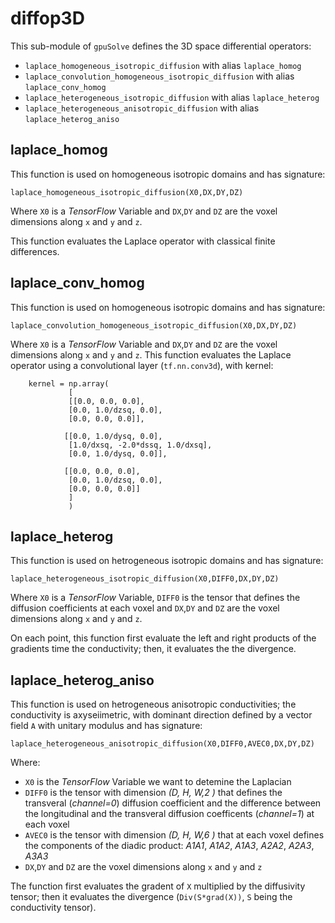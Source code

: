 # diffop3D

This sub-module of `gpuSolve` defines the 3D space differential operators:

* `laplace_homogeneous_isotropic_diffusion`   with alias `laplace_homog`
* `laplace_convolution_homogeneous_isotropic_diffusion` with alias `laplace_conv_homog`
* `laplace_heterogeneous_isotropic_diffusion` with alias `laplace_heterog`
* `laplace_heterogeneous_anisotropic_diffusion` with alias `laplace_heterog_aniso`



## laplace_homog

This function is used on homogeneous isotropic domains and has signature:

```
laplace_homogeneous_isotropic_diffusion(X0,DX,DY,DZ)
```

Where `X0` is a *TensorFlow* Variable and `DX`,`DY` and `DZ` are the voxel dimensions along `x` and `y` and `z`.

This function evaluates the Laplace operator with classical finite differences.


## laplace_conv_homog

This function is used on homogeneous isotropic domains and has signature:

```
laplace_convolution_homogeneous_isotropic_diffusion(X0,DX,DY,DZ)
```

Where `X0` is a *TensorFlow* Variable and `DX`,`DY` and `DZ` are the voxel dimensions along `x` and `y` and `z`.
This function evaluates the Laplace operator using a convolutional layer (`tf.nn.conv3d`), with kernel:

```
    kernel = np.array(
             [
             [[0.0, 0.0, 0.0],
             [0.0, 1.0/dzsq, 0.0],
             [0.0, 0.0, 0.0]],
             
            [[0.0, 1.0/dysq, 0.0],
             [1.0/dxsq, -2.0*dssq, 1.0/dxsq],
             [0.0, 1.0/dysq, 0.0]],
             
            [[0.0, 0.0, 0.0],
             [0.0, 1.0/dzsq, 0.0],
             [0.0, 0.0, 0.0]]
             ] 
             )
```



## laplace_heterog
This function is used on hetrogeneous isotropic domains and has signature:

```
laplace_heterogeneous_isotropic_diffusion(X0,DIFF0,DX,DY,DZ)
```

Where `X0` is a *TensorFlow* Variable, `DIFF0` is the tensor that defines the diffusion coefficients at each voxel and `DX`,`DY` and `DZ` are the voxel dimensions along `x` and `y` and `z`.

On each point, this function first evaluate the left and right products of the gradients time the conductivity;
 then, it evaluates the the divergence.


## laplace_heterog_aniso 
This function is used on hetrogeneous anisotropic conductivities; the conductivity is axyseiimetric, with dominant direction defined by a vector field `A` with unitary modulus and has signature:

```
laplace_heterogeneous_anisotropic_diffusion(X0,DIFF0,AVEC0,DX,DY,DZ)
```

Where: 
* `X0` is the *TensorFlow* Variable we want to detemine the Laplacian
* `DIFF0` is the tensor with dimension *(D, H, W,2 )* that defines the transveral (*channel=0*) diffusion coefficient and the difference between the longitudinal and the transveral diffusion coefficents (*channel=1*)  at each voxel
* `AVEC0` is the tensor with dimension *(D, H, W,6 )* that at each voxel defines the components of the diadic product: *A1A1*, *A1A2*, *A1A3*, *A2A2*, *A2A3*, *A3A3*
* `DX`,`DY` and `DZ` are the voxel dimensions along `x` and `y` and `z`


 The function first evaluates the gradent of `X` multiplied by the diffusivity tensor; then it evaluates the divergence (`Div(S*grad(X))`, `S` being the conductivity tensor). 

